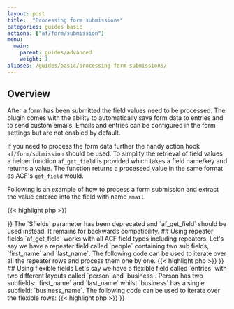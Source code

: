 ```yaml
---
layout: post
title:  "Processing form submissions"
categories: guides basic
actions: ["af/form/submission"]
menu:
  main:
    parent: guides/advanced
    weight: 1
aliases: /guides/basic/processing-form-submissions/
---
```


## Overview

After a form has been submitted the field values need to be processed. The plugin comes with the ability to automatically save form data to entries and to send custom emails. Emails and entries can be configured in the form settings but are not enabled by default.

If you need to process the form data further the handy action hook `af/form/submission` should be used. To simplify the retrieval of field values a helper function `af_get_field` is provided which takes a field name/key and returns a value. The function returns a processed value in the same format as ACF's `get_field` would.

Following is an example of how to process a form submission and extract the value entered into the field with name `email`.

{{< highlight php >}}
<?php

function handle_form_submission( $form, $fields, $args ) {
    $email = af_get_field( 'email' );
}
add_action( 'af/form/submission', 'handle_form_submission', 10, 3 );

{{< / highlight >}}

The `$fields` parameter has been deprecated and `af_get_field` should be used instead. It remains for backwards compatibility.

## Using repeater fields

`af_get_field` works with all ACF field types including repeaters. Let's say we have a repeater field called `people` containing two sub fields, `first_name` and `last_name`. The following code can be used to iterate over all the repeater rows and process them one by one.

{{< highlight php >}}
<?php

function handle_form_repeater_submission() {
    $people = af_get_field( 'people' );

    // Iterate over all the rows
    foreach ( $people as $person ) {
        // Get the sub field values for the row
        $first_name = $person['first_name'];
        $last_name = $person['last_name'];

        // Use $first_name and $last_name
    }
}
add_action( 'af/form/submission', 'handle_form_repeater_submission', 10, 0 );
{{< / highlight >}}

## Using flexible fields

Let's say we have a flexible field called `entries` with two different layouts called `person` and `business`. Person has two subfields: `first_name` and `last_name` whilst `business` has a single subfield: `business_name`. The following code can be used to iterate over the flexible rows:

{{< highlight php >}}
<?php

function handle_form_flexible_field_submission() {
    $entries = af_get_field( 'entries' );

    // Iterate over all the rows of the flexible field
    foreach ( $entries as $entry ) {
        $layout = $entry['acf_fc_layout'];

        if ( 'person' == $layout ) {
            // Get subfield values for the `person` layout
            $first_name = $entry['first_name'];
            $last_name = $entry['last_name'];

            // Use $first_name and $last_name
        } else if ( 'business' == $layout ) {
            // Get subfield value for the `business` layout
            $business_name = $entry['business_name'];

            // Use $business_name
        }
    }
}
add_action( 'af/form/submission', 'handle_form_flexible_field_submission', 10, 0 );

{{< / highlight >}}